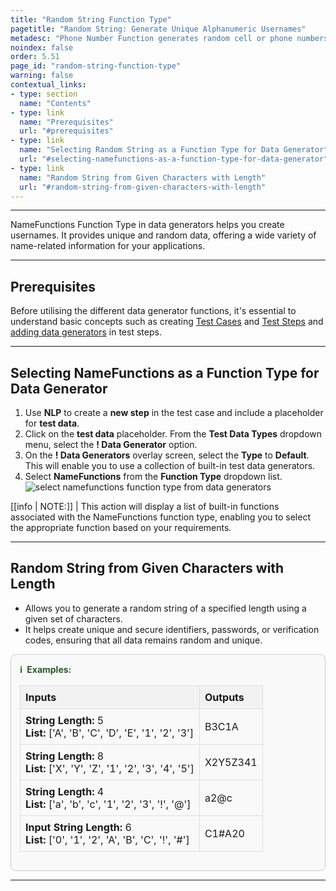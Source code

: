 ```yaml
---
title: "Random String Function Type"
pagetitle: "Random String: Generate Unique Alphanumeric Usernames"
metadesc: "Phone Number Function generates random cell or phone numbers for testing contact forms, databases, and user profiles in various applications."
noindex: false
order: 5.51
page_id: "random-string-function-type"
warning: false
contextual_links:
- type: section
  name: "Contents"
- type: link
  name: "Prerequisites"
  url: "#prerequisites"
- type: link
  name: "Selecting Random String as a Function Type for Data Generator"
  url: "#selecting-namefunctions-as-a-function-type-for-data-generator"
- type: link
  name: "Random String from Given Characters with Length"
  url: "#random-string-from-given-characters-with-length"
---
```


---

NameFunctions Function Type in data generators helps you create usernames. It provides unique and random data, offering a wide variety of name-related information for your applications.

---

## **Prerequisites**

Before utilising the different data generator functions, it's essential to understand basic concepts such as creating [Test Cases](https://testsigma.com/docs/test-cases/manage/add-edit-delete/#create-test-case) and [Test Steps](https://testsigma.com/docs/test-cases/create-test-steps/overview/) and [adding data generators](https://testsigma.com/docs/test-data/types/data-generator/#add-data-generators-in-test-steps) in test steps.

---

## **Selecting NameFunctions as a Function Type for Data Generator**

1. Use **NLP** to create a **new step** in the test case and include a placeholder for **test data**.
2. Click on the **test data** placeholder. From the **Test Data Types** dropdown menu, select the **! Data Generator** option.
3. On the **! Data Generators** overlay screen, select the **Type** to **Default**. This will enable you to use a collection of built-in test data generators.
4. Select **NameFunctions** from the **Function Type** dropdown list. ![select namefunctions function type from data generators](https://s3.amazonaws.com/static-docs.testsigma.com/new_images/projects/applications/randomstring_functiontype_dg.gif)

[[info | NOTE:]]
| This action will display a list of built-in functions associated with the NameFunctions function type, enabling you to select the appropriate function based on your requirements.

---

## **Random String from Given Characters with Length**

- Allows you to generate a random string of a specified length using a given set of characters. 
- It helps create unique and secure identifiers, passwords, or verification codes, ensuring that all data remains random and unique.

<style>
  .example-container {
    border: 1px solid #ccc;
    border-radius: 8px;
    padding: 1em;
    margin: 1em 0;
    background-color: #f9f9f9;
  }
  .example-title {
    color: #2d572c;
    font-weight: bold;
    display: flex;
    align-items: center;
    margin-bottom: 0.5em;
  }
  .example-title span {
    margin-right: 0.5em;
  }
  .example-table {
    width: 100%;
    border-collapse: collapse;
  }
  .example-table th, .example-table td {
    border: 1px solid #ddd;
    padding: 0.5em;
    text-align: left;
  }
  .example-table th {
    background-color: #f2f2f2;
  }
</style>

<div class="example-container">
  <div class="example-title">
    <span>ℹ️</span>Examples:
  </div>
  <table class="example-table">
    <thead>
      <tr>
        <th>Inputs</th>
        <th>Outputs</th>
      </tr>
    </thead>
    <tbody>
      <!-- Example 1 -->
      <tr>
        <td><b>String Length:</b> 5<br><b>List:</b> ['A', 'B', 'C', 'D', 'E', '1', '2', '3']</td>
        <td>B3C1A</td>
      </tr>
      <!-- Example 2 -->
      <tr>
        <td><b>String Length:</b> 8<br><b>List:</b> ['X', 'Y', 'Z', '1', '2', '3', '4', '5']</td>
        <td>X2Y5Z341</td>
      </tr>
      <!-- Example 3 -->
      <tr>
        <td><b>String Length:</b> 4<br><b>List:</b> ['a', 'b', 'c', '1', '2', '3', '!', '@']</td>
        <td>a2@c</td>
      </tr>
      <!-- Example 4 -->
      <tr>
        <td><b>Input String Length:</b> 6<br><b>List:</b> ['0', '1', '2', 'A', 'B', 'C', '!', '#']</td>
        <td>C1#A20</td>
      </tr>
    </tbody>
  </table>
</div>

---